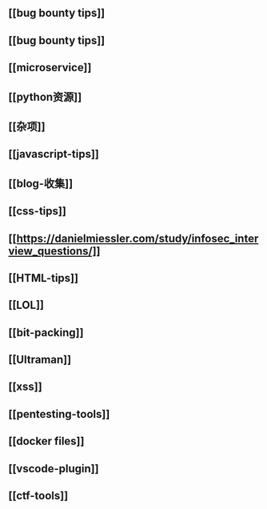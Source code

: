 ## [[bug bounty tips]]
## [[bug bounty tips]]
## [[microservice]]
## [[python资源]]
## [[杂项]]
## [[javascript-tips]]
## [[blog-收集]]
## [[css-tips]]
## [[https://danielmiessler.com/study/infosec_interview_questions/]]
## [[HTML-tips]]
## [[LOL]]
## [[bit-packing]]
## [[Ultraman]]
## [[xss]]
## [[pentesting-tools]]
## [[docker files]]
## [[vscode-plugin]]
## [[ctf-tools]]
